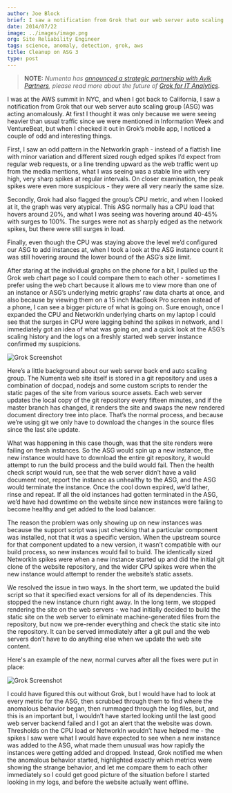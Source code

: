 ```yaml
---
author: Joe Block
brief: I saw a notification from Grok that our web server auto scaling group (ASG) was acting anomalously. At first I thought it was only because we were heavier
date: 2014/07/22
image: ../images/image.png
org: Site Reliability Engineer
tags: science, anomaly, detection, grok, aws
title: Cleanup on ASG 3
type: post
---
```


> **NOTE:** *Numenta has
  [announced a strategic partnership with Avik Partners](/press/2015/08/19/numenta-announces-licensing-of-grok-for-it-to-avik-partners/),
  please read more about the future of
  [Grok for IT Analytics](http://grokstream.com).*

I was at the AWS summit in NYC, and when I got back to California, I saw a
notification from Grok that our web server auto scaling group (ASG) was acting
anomalously. At first I thought it was only because we were seeing heavier than
usual traffic since we were mentioned in Information Week and VentureBeat, but
when I checked it out in Grok’s mobile app, I noticed a couple of odd and
interesting things.

First, I saw an odd pattern in the NetworkIn graph - instead of a flattish line
with minor variation and different sized rough edged spikes I’d expect from
regular web requests, or a line trending upward as the web traffic went up from
the media mentions, what I was seeing was a stable line with very high, very
sharp spikes at regular intervals. On closer examination, the peak spikes were
even more suspicious - they were all very nearly the same size.

Secondly, Grok had also flagged the group’s CPU metric, and when I looked at it,
the graph was very atypical. This ASG normally has a CPU load that hovers around
20%, and what I was seeing was hovering around 40-45% with surges to 100%. The
surges were not as sharply edged as the network spikes, but there were still
surges in load.

Finally, even though the CPU was staying above the level we’d configured our ASG
to add instances at, when I took a look at the ASG instance count it was still
hovering around the lower bound of the ASG’s size limit.

After staring at the individual graphs on the phone for a bit, I pulled up the
Grok web chart page so I could compare them to each other - sometimes I prefer
using the web chart because it allows me to view more than one of an instance or
ASG’s underlying metric graphs’ raw data charts at once, and also because by
viewing them on a 15 inch MacBook Pro screen instead of a phone, I can see a
bigger picture of what is going on. Sure enough, once I expanded the CPU and
NetworkIn underlying charts on my laptop I could see that the surges in CPU were
lagging behind the spikes in network, and I immediately got an idea of what was
going on, and a quick look at the ASG’s scaling history and the logs on a
freshly started web server instance confirmed my suspicions.

![Grok Screenshot](../images/ASG-failing.png "Grok Screenshot")

Here’s a little background about our web server back end auto scaling group. The
Numenta web site itself is stored in a git repository and uses a combination of
docpad, nodejs and some custom scripts to render the static pages of the site
from various source assets. Each web server updates the local copy of the git
repository every fifteen minutes, and if the master branch has changed, it
renders the site and swaps the new rendered document directory tree into place.
That’s the normal process, and because we’re using git we only have to download
the changes in the source files since the last site update.

What was happening in this case though, was that the site renders were failing
on fresh instances. So the ASG would spin up a new instance, the new instance
would have to download the entire git repository, it would attempt to run the
build process and the build would fail. Then the health check script would run,
see that the web server didn’t have a valid document root, report the instance
as unhealthy to the ASG, and the ASG would terminate the instance. Once the cool
down expired, we’d lather, rinse and repeat. If all the old instances had gotten
terminated in the ASG, we’d have had downtime on the website since new instances
were failing to become healthy and get added to the load balancer.

The reason the problem was only showing up on new instances was because the
support script was just checking that a particular component was installed, not
that it was a specific version. When the upstream source for that component
updated to a new version, it wasn’t compatible with our build process, so new
instances would fail to build. The identically sized NetworkIn spikes were when
a new instance started up and did the initial git clone of the website
repository, and the wider CPU spikes were when the new instance would attempt to
render the website’s static assets.

We resolved the issue in two ways. In the short term, we updated the build
script so that it specified exact versions for all of its dependencies. This
stopped the new instance churn right away. In the long term, we stopped
rendering the site on the web servers - we had initially decided to build the
static site on the web server to eliminate machine-generated files from the
repository, but now we pre-render everything and check the static site into the
repository. It can be served immediately after a git pull and the web servers
don’t have to do anything else when we update the web site content.

Here's an example of the new, normal curves after all the fixes were put in
place:

![Grok Screenshot](../images/ASG-healthy.png "Grok Screenshot")

I could have figured this out without Grok, but I would have had to look at
every metric for the ASG, then scrubbed through them to find where the anomalous
behavior began, then rummaged through the log files, but, and this is an
important but, I wouldn’t have started looking until the last good web server
backend failed and I got an alert that the website was down. Thresholds on the
CPU load or NetworkIn wouldn’t have helped me - the spikes I saw were what I
would have expected to see when a new instance was added to the ASG, what made
them unusual was how rapidly the instances were getting added and dropped.
Instead, Grok notified me when the anomalous behavior started, highlighted
exactly which metrics were showing the strange behavior, and let me compare them
to each other immediately so I could get good picture of the situation before I
started looking in my logs, and before the website actually went offline.
